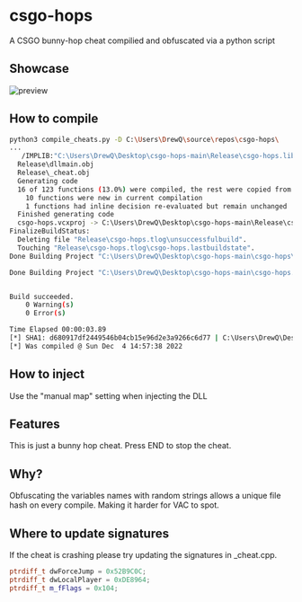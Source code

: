# csgo-hops
A CSGO bunny-hop cheat compilied and obfuscated via a python script

## Showcase
![preview](preview.gif)

## How to compile
``` bash
python3 compile_cheats.py -D C:\Users\DrewQ\source\repos\csgo-hops\
...
   /IMPLIB:"C:\Users\DrewQ\Desktop\csgo-hops-main\Release\csgo-hops.lib" /MACHINE:X86 /SAFESEH /DLL Release\cheat.obj
  Release\dllmain.obj
  Release\_cheat.obj
  Generating code
  16 of 123 functions (13.0%) were compiled, the rest were copied from previous compilation.
    10 functions were new in current compilation
    1 functions had inline decision re-evaluated but remain unchanged
  Finished generating code
  csgo-hops.vcxproj -> C:\Users\DrewQ\Desktop\csgo-hops-main\Release\csgo-hops.dll
FinalizeBuildStatus:
  Deleting file "Release\csgo-hops.tlog\unsuccessfulbuild".
  Touching "Release\csgo-hops.tlog\csgo-hops.lastbuildstate".
Done Building Project "C:\Users\DrewQ\Desktop\csgo-hops-main\csgo-hops\csgo-hops.vcxproj" (default targets).

Done Building Project "C:\Users\DrewQ\Desktop\csgo-hops-main\csgo-hops.sln" (build target(s)).


Build succeeded.
    0 Warning(s)
    0 Error(s)

Time Elapsed 00:00:03.89
[*] SHA1: d680917df2449546b04cb15e96d2e3a9266c6d77 | C:\Users\DrewQ\Desktop\csgo-hops-main\Release\csgo-hops.dll
[*] Was compiled @ Sun Dec  4 14:57:38 2022
```

## How to inject
Use the "manual map" setting when injecting the DLL 

## Features
This is just a bunny hop cheat. Press END to stop the cheat.

## Why?
Obfuscating the variables names with random strings allows a unique file hash on every compile. Making it harder for VAC to spot.


## Where to update signatures
If the cheat is crashing please try updating the signatures in _cheat.cpp.
```c++
ptrdiff_t dwForceJump = 0x52B9C0C;
ptrdiff_t dwLocalPlayer = 0xDE8964;
ptrdiff_t m_fFlags = 0x104;
```


